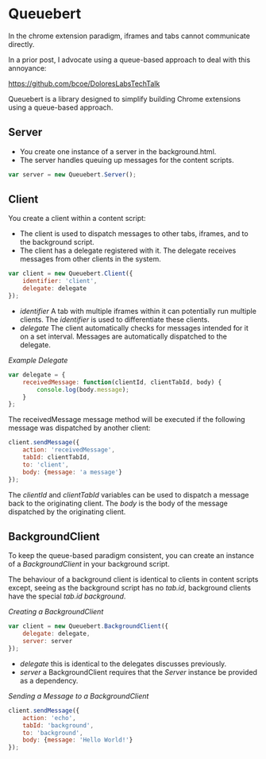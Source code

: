 Queuebert
=========

In the chrome extension paradigm, iframes and tabs cannot communicate directly.

In a prior post, I advocate using a queue-based approach to deal with this annoyance:

https://github.com/bcoe/DoloresLabsTechTalk

Queuebert is a library designed to simplify building Chrome extensions using a queue-based approach.

Server
------

* You create one instance of a server in the background.html.
* The server handles queuing up messages for the content scripts.

```javascript
var server = new Queuebert.Server();
```

Client
------

You create a client within a content script:

* The client is used to dispatch messages to other tabs, iframes, and to the background script.
* The client has a delegate registered with it. The delegate receives messages from other clients in the system.

```javascript
var client = new Queuebert.Client({
	identifier: 'client',
	delegate: delegate
});
```
* _identifier_ A tab with multiple iframes within it can potentially run multiple clients. The _identifier_ is used to differentiate these clients.
* _delegate_ The client automatically checks for messages intended for it on a set interval. Messages are automatically dispatched to the delegate.

*Example Delegate*

```javascript
var delegate = {
	receivedMessage: function(clientId, clientTabId, body) {
		console.log(body.message);
	}
};
```

The receivedMessage message method will be executed if the following message was dispatched by another client:

```javascript
client.sendMessage({
	action: 'receivedMessage',
	tabId: clientTabId,
	to: 'client',
	body: {message: 'a message'}
});
```

The _clientId_ and _clientTabId_ variables can be used to dispatch a message back to the originating client. The _body_ is the body of the message dispatched by the originating client.

BackgroundClient
----------------

To keep the queue-based paradigm consistent, you can create an instance of a _BackgroundClient_ in your background script.

The behaviour of a background client is identical to clients in content scripts except, seeing as the background script has no _tab.id_, background clients have the special _tab.id_ _background_.

*Creating a BackgroundClient*

```javascript
var client = new Queuebert.BackgroundClient({
	delegate: delegate,
	server: server
});
```

* _delegate_ this is identical to the delegates discusses previously.
* _server_ a BackgroundClient requires that the _Server_ instance be provided as a dependency.

*Sending a Message to a BackgroundClient*

```javascript
client.sendMessage({
	action: 'echo',
	tabId: 'background',
	to: 'background',
	body: {message: 'Hello World!'}
});
```